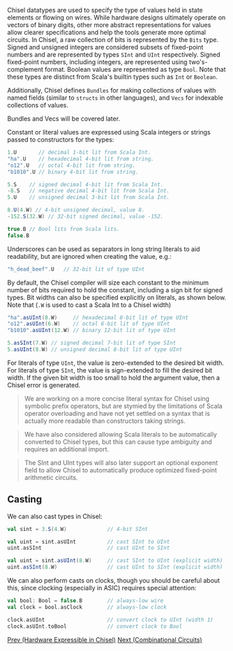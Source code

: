 Chisel datatypes are used to specify the type of values held in state
elements or flowing on wires.  While hardware designs ultimately
operate on vectors of binary digits, other more abstract
representations for values allow clearer specifications and help the
tools generate more optimal circuits.  In Chisel, a raw collection of
bits is represented by the ```Bits``` type.  Signed and unsigned integers
are considered subsets of fixed-point numbers and are represented by
types ```SInt``` and ```UInt``` respectively. Signed fixed-point
numbers, including integers, are represented using two's-complement
format.  Boolean values are represented as type ```Bool```.  Note
that these types are distinct from Scala's builtin types such as
```Int``` or ```Boolean```.

Additionally, Chisel defines `Bundles` for making
collections of values with named fields (similar to ```structs``` in
other languages), and ```Vecs``` for indexable collections of
values.

Bundles and Vecs will be covered later.

Constant or literal values are expressed using Scala integers or
strings passed to constructors for the types:
```scala
1.U       // decimal 1-bit lit from Scala Int.
"ha".U    // hexadecimal 4-bit lit from string.
"o12".U   // octal 4-bit lit from string.
"b1010".U // binary 4-bit lit from string.

5.S    // signed decimal 4-bit lit from Scala Int.
-8.S   // negative decimal 4-bit lit from Scala Int.
5.U    // unsigned decimal 3-bit lit from Scala Int.

8.U(4.W) // 4-bit unsigned decimal, value 8.
-152.S(32.W) // 32-bit signed decimal, value -152.

true.B // Bool lits from Scala lits.
false.B
```
Underscores can be used as separators in long string literals to aid
readability, but are ignored when creating the value, e.g.:
```scala
"h_dead_beef".U   // 32-bit lit of type UInt
```

By default, the Chisel compiler will size each constant to the minimum
number of bits required to hold the constant, including a sign bit for
signed types. Bit widths can also be specified explicitly on
literals, as shown below. Note that (`.W` is used to cast a Scala Int
to a Chisel width)
```scala
"ha".asUInt(8.W)     // hexadecimal 8-bit lit of type UInt
"o12".asUInt(6.W)    // octal 6-bit lit of type UInt
"b1010".asUInt(12.W) // binary 12-bit lit of type UInt

5.asSInt(7.W) // signed decimal 7-bit lit of type SInt
5.asUInt(8.W) // unsigned decimal 8-bit lit of type UInt
```

For literals of type ```UInt```, the value is
zero-extended to the desired bit width.  For literals of type
```SInt```, the value is sign-extended to fill the desired bit width.
If the given bit width is too small to hold the argument value, then a
Chisel error is generated.

>We are working on a more concise literal syntax for Chisel using
symbolic prefix operators, but are stymied by the limitations of Scala
operator overloading and have not yet settled on a syntax that is
actually more readable than constructors taking strings.

>We have also considered allowing Scala literals to be automatically
converted to Chisel types, but this can cause type ambiguity and
requires an additional import.

>The SInt and UInt types will also later support an optional exponent
field to allow Chisel to automatically produce optimized fixed-point
arithmetic circuits.

## Casting

We can also cast types in Chisel:

```scala
val sint = 3.S(4.W)             // 4-bit SInt

val uint = sint.asUInt          // cast SInt to UInt
uint.asSInt                     // cast UInt to SInt

val uint = sint.asUInt(8.W)     // cast SInt to UInt (explicit width)
uint.asSInt(8.W)                // cast UInt to SInt (explicit width)
```

We can also perform casts on clocks, though you should be careful about this, since clocking (especially in ASIC) requires special attention:

```scala
val bool: Bool = false.B        // always-low wire
val clock = bool.asClock        // always-low clock

clock.asUInt                    // convert clock to UInt (width 1)
clock.asUInt.toBool             // convert clock to Bool 
```

[Prev (Hardware Expressible in Chisel)](Hardware-Expressible-in-Chisel)  [Next (Combinational Circuits)](Combinational-Circuits)

